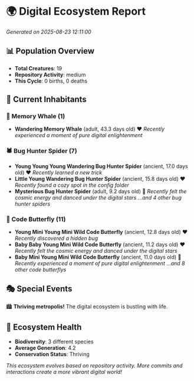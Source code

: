 # 🌍 Digital Ecosystem Report
*Generated on 2025-08-23 12:11:00*

## 📊 Population Overview
- **Total Creatures**: 19
- **Repository Activity**: medium
- **This Cycle**: 0 births, 0 deaths

## 👥 Current Inhabitants

### 🐋 Memory Whale (1)
- **Wandering Memory Whale** (adult, 43.3 days old) ❤️
  *Recently experienced a moment of pure digital enlightenment*

### 🕷️ Bug Hunter Spider (7)
- **Young Young Young Wandering Bug Hunter Spider** (ancient, 17.0 days old) ❤️
  *Recently learned a new trick*
- **Little Young Wandering Bug Hunter Spider** (ancient, 15.8 days old) ❤️
  *Recently found a cozy spot in the config folder*
- **Mysterious Bug Hunter Spider** (adult, 9.2 days old) 💛
  *Recently felt the cosmic energy and danced under the digital stars*
  *...and 4 other bug hunter spiders*

### 🦋 Code Butterfly (11)
- **Young Mini Young Mini Wild Code Butterfly** (ancient, 12.8 days old) ❤️
  *Recently discovered a hidden bug*
- **Baby Baby Young Mini Wild Code Butterfly** (ancient, 11.2 days old) ❤️
  *Recently felt the cosmic energy and danced under the digital stars*
- **Baby Mini Young Mini Wild Code Butterfly** (ancient, 11.0 days old) 💛
  *Recently experienced a moment of pure digital enlightenment*
  *...and 8 other code butterflys*

## 🎭 Special Events

🏙️ **Thriving metropolis!** The digital ecosystem is bustling with life.

## 🔬 Ecosystem Health
- **Biodiversity**: 3 different species
- **Average Generation**: 4.2
- **Conservation Status**: Thriving

*This ecosystem evolves based on repository activity. More commits and interactions create a more vibrant digital world!*